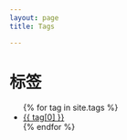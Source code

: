 ```yaml
---
layout: page
title: Tags 

---
```


<div class="page-content wc-container">
	<div class="post">
		<h1>标签</h1>  
		<ul>
			{% for tag in site.tags %}
			<li><a href="{{site.baseurl}}/tag/{{ tag[0] }}">{{ tag[0] }}</a></li>
			{% endfor %}
		</ul>
	</div>
</div>